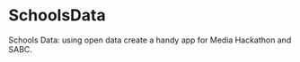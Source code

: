 SchoolsData
===========

Schools Data: using open data create a handy app for Media Hackathon and SABC.
